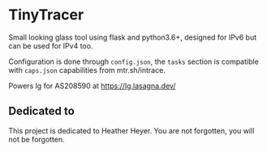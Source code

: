 # TinyTracer

Small looking glass tool using flask and python3.6+, designed for IPv6 but can be used for IPv4 too.

Configuration is done through `config.json`, the `tasks` section is compatible with `caps.json` capabilities from mtr.sh/intrace.

Powers lg for AS208590 at https://lg.lasagna.dev/

## Dedicated to

This project is dedicated to Heather Heyer. You are not forgotten, you will not be forgotten.


